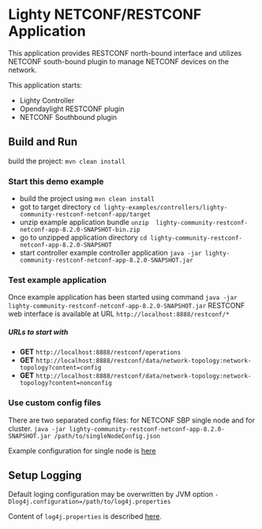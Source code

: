Lighty NETCONF/RESTCONF Application
==========================
This application provides RESTCONF north-bound interface and utilizes NETCONF south-bound plugin to manage NETCONF devices on the network. 

This application starts:
* Lighty Controller
* Opendaylight RESTCONF plugin
* NETCONF Southbound plugin

Build and Run
-------------
build the project: ```mvn clean install```

### Start this demo example
* build the project using ```mvn clean install```
* got to target directory ```cd lighty-examples/controllers/lighty-community-restconf-netconf-app/target``` 
* unzip example application bundle ```unzip  lighty-community-restconf-netconf-app-8.2.0-SNAPSHOT-bin.zip```
* go to unzipped application directory ```cd lighty-community-restconf-netconf-app-8.2.0-SNAPSHOT```
* start controller example controller application ```java -jar lighty-community-restconf-netconf-app-8.2.0-SNAPSHOT.jar``` 

### Test example application
Once example application has been started using command ```java -jar lighty-community-restconf-netconf-app-8.2.0-SNAPSHOT.jar``` 
RESTCONF web interface is available at URL ```http://localhost:8888/restconf/*```

##### URLs to start with
* __GET__ ```http://localhost:8888/restconf/operations```
* __GET__ ```http://localhost:8888/restconf/data/network-topology:network-topology?content=config```
* __GET__ ```http://localhost:8888/restconf/data/network-topology:network-topology?content=nonconfig```

### Use custom config files
There are two separated config files: for NETCONF SBP single node and for cluster.
`java -jar lighty-community-restconf-netconf-app-8.2.0-SNAPSHOT.jar /path/to/singleNodeConfig.json`

Example configuration for single node is [here](src/main/assembly/resources/sampleConfigSingleNode.json)

Setup Logging
-------------
Default loging configuration may be overwritten by JVM option
```-Dlog4j.configuration=/path/to/log4j.properties```

Content of ```log4j.properties``` is described [here](https://logging.apache.org/log4j/2.x/manual/configuration.html).
